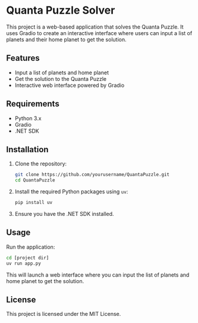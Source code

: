 # Quanta Puzzle Solver

This project is a web-based application that solves the Quanta Puzzle. It uses Gradio to create an interactive interface where users can input a list of planets and their home planet to get the solution.

## Features

- Input a list of planets and home planet
- Get the solution to the Quanta Puzzle
- Interactive web interface powered by Gradio

## Requirements

- Python 3.x
- Gradio
- .NET SDK

## Installation

1. Clone the repository:
    ```sh
    git clone https://github.com/yourusername/QuantaPuzzle.git
    cd QuantaPuzzle
    ```

2. Install the required Python packages using `uv`:
    ```sh
    pip install uv
    ```

3. Ensure you have the .NET SDK installed.

## Usage

Run the application:
```sh
cd [project dir]
uv run app.py
```

This will launch a web interface where you can input the list of planets and home planet to get the solution.

## License

This project is licensed under the MIT License.
